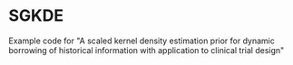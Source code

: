 # SGKDE
Example code for "A scaled kernel density estimation prior for dynamic borrowing of historical information with application to clinical trial design"
